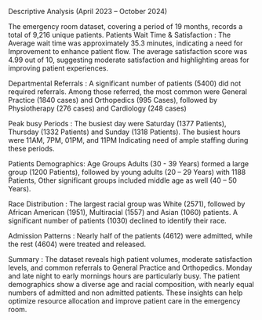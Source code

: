 Descriptive Analysis
(April 2023 – October 2024)

The emergency room dataset, covering a period of 19 months, records a total of 9,216 unique patients.
Patients Wait Time & Satisfaction :
The Average wait time was approximately 35.3 minutes, indicating a need for Improvement to enhance patient flow. The average satisfaction score was 4.99 out of 10, suggesting moderate satisfaction and highlighting areas for improving patient experiences.

Departmental Referrals :
A significant number of patients (5400) did not required referrals. Among those referred, the most common were General Practice (1840 cases) and Orthopedics (995 Cases), followed by Physiotherapy (276 cases) and Cardiology (248 cases)

Peak busy Periods :
The busiest day were Saturday (1377 Patients), Thursday (1332 Patients) and Sunday (1318 Patients).  The busiest hours were 11AM, 7PM, 01PM, and 11PM Indicating need of ample staffing during these periods.

Patients Demographics:
Age Groups Adults (30 - 39 Years) formed a large group (1200 Patients), followed by young adults (20 – 29 Years) with 1188 Patients, Other significant groups included middle age as well (40 – 50 Years).

Race Distribution :
The largest racial group was White (2571), followed by African American (1951), Multiracial (1557) and Asian (1060) patients. A significant number of patients (1030) declined to identify their race.

Admission Patterns :
Nearly half of the patients (4612) were admitted, while the rest (4604) were treated and released.

Summary :
The dataset reveals high patient volumes, moderate satisfaction levels, and common referrals to General Practice and Orthopedics. Monday and late night to early mornings hours are particularly busy. The patient demographics show a diverse age and racial composition, with nearly equal numbers of admitted and non admitted patients. These insights can help optimize resource allocation and improve patient care in the emergency room.
